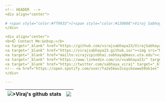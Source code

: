 ```yaml
---
<!-- HEADER  -->
<div align="center">
  
# <span style="color:#ff9933">[<span style="color:#138808">Viraj Sabhaya </span>](https://virajsabhaya23.github.io/)! 👋</span>
</div>

<div align="center">
<b>📫 Contact Me:&nbsp;</b>
<a target="_blank" href="https://github.com/virajsabhaya23/VirajSabhaya_Resume/blob/main/VirajSabhaya_Resume.pdf"><img src="https://img.shields.io/badge/-Resume-important" alt="resume"></a>
<a target="_blank" href="https://virajsabhaya23.github.io/"><img src="https://img.shields.io/badge/-Portfolio-blueviolet" alt="portfolio"></a>
<a target="_blank" href="mailto:virajvipinbhai.sabhaya@mavs.uta.edu"><img src="https://img.shields.io/badge/-EmailMe-brown" alt="email"></a>
<a target="_blank" href="https://www.linkedin.com/in/vsabhaya23/" target="_blank"><img src="https://img.shields.io/badge/LinkedIn-%230077B5.svg?&style=flat-square&logo=linkedin&logoColor=white" alt="LinkedIn"></a>
<a target="_blank" href="https://twitter.com/sabhaya_viraj" target="_blank"><img src="https://img.shields.io/badge/Twitter-%231DA1F2.svg?&style=flat-square&logo=twitter&logoColor=white" alt="Twitter"></a>
<!-- <a href="https://open.spotify.com/user/fa2e5kwv2coycmzwww59ok1ex" target="_blank"><img src="https://img.shields.io/badge/Spotify-%231ED760.svg?&style=flat-square&logo=spotify&logoColor=white" alt="Spotify"></a> -->
</div>

---
```


<!-- GITHUB STATUS -->
<div align="center">
  
| <img align="center" src="https://github-readme-stats.vercel.app/api?username=virajsabhaya23&show_icons=true&locale=en&count_private=true&layout=compact&hide_border=true&bg_color=0D1117&theme=midnight-purple" alt=">Viraj's github stats" />| <img align="center" src="https://github-readme-stats.vercel.app/api/top-langs/?username=virajsabhaya23&langs_count=8&count_private=true&layout=compact&hide_border=true&bg_color=0D1117&theme=midnight-purple" /> |
| ------------- | ------------- |
</div>

